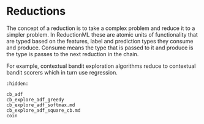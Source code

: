 # Reductions

The concept of a reduction is to take a complex problem and reduce it to a simpler problem. In ReductionML these are atomic units of functionality that are typed based on the features, label and prediction types they consume and produce. Consume means the type that is passed to it and produce is the type is passes to the next reduction in the chain.

For example, contextual bandit exploration algorithms reduce to contextual bandit scorers which in turn use regression.

```{toctree}
:hidden:

cb_adf
cb_explore_adf_greedy
cb_explore_adf_softmax.md
cb_explore_adf_square_cb.md
coin
```

